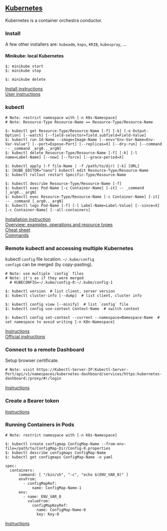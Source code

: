 ## [Kubernetes](https://kubernetes.io/)

Kubernetes is a container orchestra conductor.

### Install

A few other installers are: `kubeadm`, `kops`, `KRIB`, `kubespray`, ...

#### Minikube: local Kubernetes

```
$: minikube start
$: minikube stop

$: minikube delete
```

[Install instructions](Docs/Tasks/InstallTools)  
[User instructions](Docs/GettingStarted/Learning/InstallingKubernetesWithMinikube)  

### kubectl

```
# Note: restrict namespace with [-n K8s-Namespace]
# Note: Resource-Type Resource-Name == Resource-Type/Resource-Name

$: kubectl get Resource-Type/Resource-Name [-f] [-k] [-o Output-Option] [--watch] [--field-selector=field.subfield=Field-Value]
$: kubectl run Id-Name --image=Image-Name [--env="Env-Var-Name=Env-Var-Value"] [--port=Expose-Port] [--replicas=X] [--dry-run] [--command -- _command _arg0.._argN]
$: kubectl delete Resource-Type/Resource-Name [-f] [-k] [-l name=Label-Name] [--now] [--force] [--grace-period=X]

$: kubectl apply (-f file-Name | -f /path/to/dir) [-k] [URL]
$: [KUBE_EDITOR="nano"] kubectl edit Resource-Type/Resource-Name
$: kubectl rollout restart Specific-Type/Resource-Name

$: kubectl describe Resource-Type/Resource-Name [-f]
$: kubectl exec Pod-Name [-c Container-Name] [-it] -- _command [_arg0.._argN]
$: kubectl exec Resource-Type/Resource-Name [-c Container-Name] [-it] -- _command [_arg0.._argN]
$: kubectl logs Pod-Name [-f] [-l Label-Name=Label-Value] [--since=X] [-c Container-Name] [--all-containers]
```

[Installation instruction](Docs/Tasks/InstallTools/InstallKubectl)  
[Overview: examples, operations and resource types](Docs/References/KubectlCLI/Overview)  
[Cheat sheet](Docs/References/KubectlCLI/CheatSheet)  
[Commands](Docs/References/KubectlCLI/Commands)  

### Remote kubectl and accessing multiple Kubernetes

kubectl `config` file location: `~/.kube/config`  
`config`s can be merged (by copy-pasting).  

```
# Note: use multiple `config` files
# Note: it's as if they were merged
  # KUBECONFIG=~/.kube/config-0:~/.kube/config-1

$: kubectl version  # list client, server version
$: kubectl cluster-info [--dump]  # list client, cluster info

$: kubectl config view [--minify]  # list `config` file
$: kubectl config use-context Context-Name  # switch context

$: kubectl config set-context --current --namespace=Namespace-Name  # set namespace to avoid writing [-n K8n-Namespace]
```

[Instructions](Other/RemoteKubectl)  
[Official instructions](Docs/Tasks/AccessAppsInCluster/ConfigureAccessToClusters)

### Connect to a remote Dashboard

Setup browser certificate.  

```
# Note: visit https://Kubectl-Server-IP:Kubectl-Server-Port/api/v1/namespaces/kubernetes-dashboard/services/https:kubernetes-dashboard:/proxy/#!/login
```

[Instructions](Other/RemoteKubernetesDashboard)

### Create a Bearer token

[Instructions](Other/DashboardDocs/UserGuide/AccessControl)

### Running Containers in Pods

```
# Note: restrict namespace with [-n K8s-Namespace]

$: kubectl create configmap ConfigMap-Name --from-env-file=/path/to/ConfigMap-Dir/Config-0.properties
$: kubectl describe configmaps ConfigMap-Name
$: kubectl get configmaps ConfigMap-Name -o yaml
```

```
spec:
  containers:
      command: [ "/bin/sh", "-c", "echo $(ENV_VAR_0)" ]
      envFrom:
        - configMapRef:
            name: ConfigMap-Name-1
      env:
        - name: ENV_VAR_0
          valueFrom:
            configMapKeyRef:
              name: ConfigMap-Name-0
              key: Key-0
```

[Instructions](Docs/Tasks/ConfigurePodsContainers/ConfigurePodToUseConfigMap)
